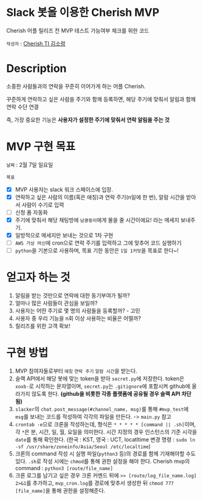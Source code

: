 # Slack 봇을 이용한 Cherish MVP
Cherish 어플 릴리즈 전 MVP 테스트 가능여부 체크를 위한 코드



`작성자` : [Cherish TI 김소령](https://soryeongk.github.io/)



# Description

소중한 사람들과의 연락을 꾸준히 이어가게 하는 어플 Cherish.

꾸준하게 연락하고 싶은 사람을 주기와 함께 등록하면, 해당 주기에 맞춰서 알림과 함께 연락 수단 연결

즉, 가장 중요한 기능은 **사용자가 설정한 주기에 맞춰서 연락 알림을 주는 것**

# MVP 구현 목표

`날짜` : 2월 7일 일요일

`목표`

- [x] MVP 사용자는 slack 워크 스페이스에 입장.
- [x] 연락하고 싶은 사람의 이름(혹은 애칭)과 연락 주기(n일에 한 번), 알람 시간을 받아서 사람이 수기로 입력
- [ ] 신청 폼 자동화
- [x] 주기에 맞춰서 해당 채팅방에 `남쿵둥이`에게 물을 줄 시간이에요! 라는 메세지 보내주기.
- [x] 일방적으로 메세지만 보내는 것으로 1차 구현
- [ ] `AWS 가상 머신`에 cron으로 연락 주기를 입력하고 그에 맞추어 코드 실행하기
- [ ] `python`을 기본으로 사용하며, 목표 기한 동안은 `1일 1커밋`을 목표로 한다~!

# 얻고자 하는 것

1. 알림을 받는 것만으로 연락에 대한 동기부여가 될까?
2. 얼마나 많은 사람들이 관심을 보일까?
3. 사용자는 어떤 주기로 몇 명의 사람들을 등록할까? - 고민
4. 사용자 중 우리 기능을 n회 이상 사용하는 비율은 어떨까?
5. 릴리즈를 위한 고객 확보!

# 구현 방법
1. MVP 참여자들로부터 `애칭` `연락 주기` `알람 시간`을 받는다.
2. 슬랙 API에서 해당 봇에 맞는 token을 받아 `secret.py`에 저장한다. token은 `xoxb-`로 시작하는 문자열이며, `secret.py`는 `.gitignore`에 포함시켜 github에 올라가지 않도록 한다. **(github을 비롯한 각종 플랫폼에 공유될 경우 슬랙 API 차단됨)**
3. `slacker`의 `chat.post_message(#channel_name, msg)`를 통해 `#mvp_test`에 `msg`를 보내는 코드를 작성하여 각각의 파일을 만든다. -> `main.py` 참고
4. `crontab -e`으로 크론을 작성하는데, 형식은 `* * * * * [command || .sh]`이며, 각 `*`은 분, 시간, 일, 월, 요일을 의미한다. 시간 지정의 경우 인스턴스의 기준 시각을 `date`를 통해 확인한다. (한국 : KST, 영국 : UCT, locatltime 변경 명령 : `sudo ln -sf /usr/share/zoneinfo/Asia/Seoul /etc/localtime`)
5. 크론의 command 작성 시 실행 파일(`python3` 등)의 경로를 함께 기재해야할 수도 있다. `.sh`로 작성 시에는 `chmod`를 통해 권한 설정을 해야 한다. Cherish mvp의command : `python3 [route/file_name]`
6. 크론 로그를 남기고 싶은 경우 크론 커멘드 뒤에 `>> [route/log_file_name.log] 2>&1`를 추가하고, `mvp_cron.log`를 경로에 맞추서 생성한 뒤 `chmod 777 [file_name]`을 통해 권한을 설정해준다.
